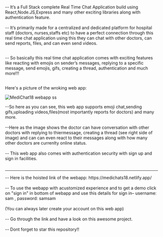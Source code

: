 -- It’s a Full Stack complete Real Time Chat Application build using React,Node.JS,Express and many other exciting libraries along with authentication feature.
<br></br>
-- It’s primarily made for a centralized and dedicated platform for hospital staff (doctors, nurses,staffs etc) to have a perfect connection through this real time chat    application using this they can chat with other doctors, can send reports, files, and can even send videos.
<br></br>

-- So basically this real time chat application comes with exciting features like reacting with emojis on sender’s messages, replying to a specific message, send emojis,    gifs, creating a thread, authentication and much more!!!
<br></br>

Here's a picture of the wroking web app:


![MediChat18 webapp ss](https://user-images.githubusercontent.com/85578666/186737512-8d0a3639-11e4-4e57-8616-69a95ffd5992.jpg)


--So here as you can see, this web app supports emoji chat,sending gifs,uploading videos,files(most importantly reports for doctors) and many more. <br></br>
--Here as the image shows the doctor can have conversation with other doctors with replying to thiermessage, creating a thread (see right side of image)
and can can even react to their messages along with how many other doctors are currenlty online status.<br></br>
-- This web app also comes with authentication security with sign up and sign in facilities. <br></br>
<hr></hr>
-- Here is the hoisted link of the webapp: https://medichats18.netlify.app/
<br></br>
-- To use the webapp with acustomized experience and to get a demo click on "sign in" in bottom of webapp and use this details for sign in– username: sam , password: samsam  
<br></br> (You can always later create your account on this web app)
<br></br>
-- Go through the link and have a look on this awesome project.
<br></br>
-- Dont forget to star this repository!!
